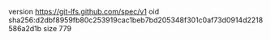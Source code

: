 version https://git-lfs.github.com/spec/v1
oid sha256:d2dbf8959fb80c253919cac1beb7bd205348f301c0af73d0914d2218586a2d1b
size 779
